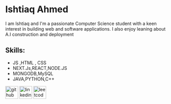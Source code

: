 # Ishtiaq Ahmed

I am  Ishtiaq and I'm a passionate Computer Science student with a keen interest in  building web and software applications. I also  enjoy leaning about A.I construction and deployment


## Skills:
*  JS ,HTML , CSS
*  NEXT.Js,REACT,NODE.JS
*  MONGODB,MySQL
*  JAVA,PYTHON,C++

[<img src='https://cdn.jsdelivr.net/npm/simple-icons@3.0.1/icons/github.svg' alt='github' height='40'>](https://github.com/BleedingGpt)  [<img src='https://cdn.jsdelivr.net/npm/simple-icons@3.0.1/icons/linkedin.svg' alt='linkedin' height='40'>](https://www.linkedin.com/in/ishtiaq-ahmed-24f/)  [<img src='https://cdn.jsdelivr.net/npm/simple-icons@3.0.1/icons/leetcode.svg' alt='leetcode' height='40'>](https://leetcode.com/u/BleedingSteel/)  




